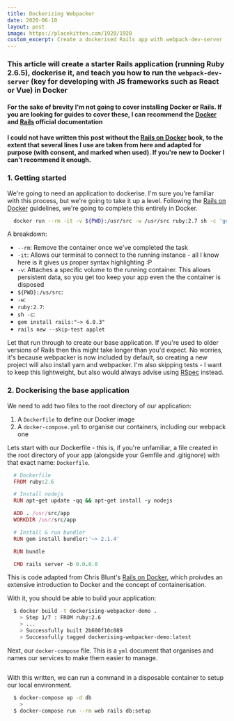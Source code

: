 ```yaml
---
title: Dockerizing Webpacker
date: 2020-06-10
layout: post
image: https://placekitten.com/1920/1920
custom_excerpt: Create a dockerised Rails app with webpack-dev-server
---
```


### This article will create a starter Rails application (running Ruby 2.6.5), dockerise it, and teach you how to run the `webpack-dev-server` (key for developing with JS frameworks such as React or Vue) in Docker

#### For the sake of brevity I'm not going to cover installing Docker or Rails. If you are looking for guides to cover these, I can recommend the [Docker](https://docs.docker.com/get-docker/) and [Rails](https://guides.rubyonrails.org/v5.0/getting_started.html) official documentation

#### I could not have written this post without the [Rails on Docker]() book, to the extent that several lines I use are taken from here and adapted for purpose (with consent, and marked when used). If you're new to Docker I can't recommend it enough.

### 1. Getting started

We're going to need an application to dockerise. I'm sure you're familiar with this process, but we're going to take it up a level. Following the [Rails on Docker]() guidelines, we're going to complete this entirely in Docker.

```bash
  docker run --rm -it -v ${PWD}:/usr/src -w /usr/src ruby:2.7 sh -c 'gem install rails:"~> 6.0.3" && rails new --skip-test webpacker-on-docker-demo'
```

A breakdown:

- `--rm`: Remove the container once we've completed the task
- `-it`: Allows our terminal to connect to the running instance - all I know here is it gives us proper syntax highlighting :P
- `-v`: Attaches a specific volume to the running container. This allows persistent data, so you get too keep your app even the the container is disposed
- `${PWD}:/us/src`:
- `-w`:
- `ruby:2.7`:
- `sh -c`:
- `gem install rails:"~> 6.0.3"`
- `rails new --skip-test applet`

Let that run through to create our base application. If you're used to older versions of Rails then this might take longer than you'd expect. No worries, it's because webpacker is now included by default, so creating a new project will also install yarn and webpacker. I'm also skipping tests - I want to keep this lightweight, but also would always advise using [RSpec](https://rspec.info/) instead.

<!-- To make sure everything has worked as intended, boot up your server.

```bash
  $ cd dockerising-webpacker-demo
  $ rails s
    > => Booting Puma
    > ...
```

And navigate to [localhost:3000](localhost:3000) to see the classic screen. -->

### 2. Dockerising the base application

We need to add two files to the root directory of our application:

  1. A `Dockerfile` to define our Docker image
  2. A `docker-compose.yml` to organise our containers, including our webpack one

Lets start with our Dockerfile - this is, if you're unfamiliar, a file created in the root directory of your app (alongside your Gemfile and .gitignore) with that exact name: `Dockerfile`.

```rb
  # Dockerfile
  FROM ruby:2.6

  # Install nodejs
  RUN apt-get update -qq && apt-get install -y nodejs

  ADD . /usr/src/app
  WORKDIR /usr/src/app

  # Install & run bundler
  RUN gem install bundler:'~> 2.1.4'

  RUN bundle

  CMD rails server -b 0.0.0.0
```

This is code adapted from Chris Blunt's [Rails on Docker](https://www.plymouthsoftware.com/courses), which proivdes an extensive introduction to Docker and the concept of containerisation.

With it, you should be able to build your application:

```bash
  $ docker build -t dockerising-webpacker-demo .
    > Step 1/7 : FROM ruby:2.6
    > ...
    > Successfully built 2b600f10c089
    > Successfully tagged dockerising-webpacker-demo:latest
```

Next, our `docker-compose` file. This is a `yml` document that organises and names our services to make them easier to manage.

```yml

```

With this written, we can run a command in a disposable container to setup our local environment.

```bash
  $ docker-compose up -d db
    >
  $ docker-compose run --rm web rails db:setup
```
